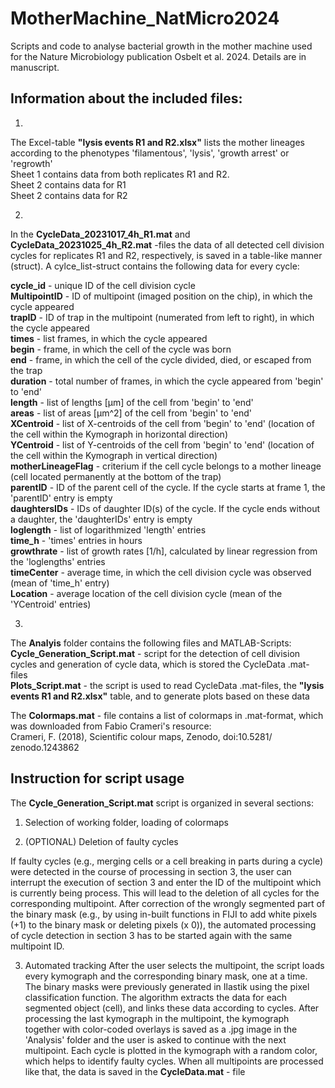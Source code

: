 # MotherMachine_NatMicro2024
Scripts and code to analyse bacterial growth in the mother machine used for the Nature Microbiology publication Osbelt et al. 2024. Details are in manuscript.

Information about the included files:
-------------------------------------------------------------------------------------------------

1.
 The Excel-table **"lysis events R1 and R2.xlsx"** lists the mother lineages according to the phenotypes 'filamentous', 'lysis', 'growth arrest' or 'regrowth' <br>
Sheet 1 contains data from both replicates R1 and R2. <br>
Sheet 2 contains data for R1 <br>
Sheet 2 contains data for R2 <br>

2.
In the **CycleData_20231017_4h_R1.mat** and **CycleData_20231025_4h_R2.mat** -files the data of all detected cell division cycles for replicates R1 and R2, respectively, is saved in a table-like manner (struct). A cylce_list-struct contains the following data for every cycle:

**cycle_id** - unique ID of the cell division cycle <br>
**MultipointID** - ID of multipoint (imaged position on the chip), in which the cycle appeared <br>
**trapID** - ID of trap in the multipoint (numerated from left to right), in which the cycle appeared <br>
**times** - list frames, in which the cycle appeared <br>
**begin** - frame, in which the cell of the cycle was born <br>
**end** - frame, in which the cell of the cycle divided, died, or escaped from the trap <br>
**duration** - total number of frames, in which the cycle appeared from 'begin' to 'end' <br>
**length** - list of lengths [µm] of the cell from 'begin' to 'end' <br>
**areas** - list of areas [µm^2] of the cell from 'begin' to 'end' <br>
**XCentroid** - list of X-centroids of the cell from 'begin' to 'end' (location of the cell within the Kymograph in horizontal direction) <br>
**YCentroid** - list of Y-centroids of the cell from 'begin' to 'end' (location of the cell within the Kymograph in vertical direction) <br>
**motherLineageFlag** - criterium if the cell cycle belongs to a mother lineage (cell located permanently at the bottom of the trap) <br>
**parentID** - ID of the parent cell of the cycle. If the cycle starts at frame 1, the 'parentID' entry is empty <br>
**daughtersIDs** - IDs of daughter ID(s) of the cycle. If the cycle ends without a daughter, the 'daughterIDs' entry is empty <br>
**loglength** - list of logarithmized 'length' entries <br>
**time_h** - 'times' entries in hours <br>
**growthrate** - list of growth rates [1/h], calculated by linear regression from the 'loglengths' entries <br>
**timeCenter** - average time, in which the cell division cycle was observed (mean of 'time_h' entry) <br>
**Location** - average location of the cell division cycle (mean of the 'YCentroid' entries) <br>

3.
The **Analyis** folder contains the following files and MATLAB-Scripts: <br>
**Cycle_Generation_Script.mat** - script for the detection of cell division cycles and generation of cycle data, which is stored the CycleData .mat-files <br>
**Plots_Script.mat** - the script is used to read CycleData .mat-files, the  **"lysis events R1 and R2.xlsx"** table, and to generate plots based on these data <br>

The **Colormaps.mat** - file contains a list of colormaps in .mat-format, which was downloaded from Fabio Crameri's resource: <br>
Crameri, F. (2018), Scientific colour maps, Zenodo, doi:10.5281/
zenodo.1243862


  


Instruction for script usage
-------------------------------------------------------------------------------------------------
The **Cycle_Generation_Script.mat** script is organized in several sections:

1. Selection of working folder, loading of colormaps

2. (OPTIONAL) Deletion of faulty cycles

If faulty cycles (e.g., merging cells or a cell breaking in parts during a cycle) were detected in the course of processing in section 3, the user can interrupt the execution of section 3 and enter the ID of the multipoint which is currently being process. This will lead to the deletion of all cycles for the corresponding multipoint. After correction of the wrongly segmented part of the binary mask (e.g., by using in-built functions in FIJI to add white pixels (+1) to the binary mask or deleting pixels (x 0)), the automated processing of cycle detection in section 3 has to be started again with the same multipoint ID.

3. Automated tracking
After the user selects the multipoint, the script loads every kymograph and the corresponding binary mask, one at a time. The binary masks were previously generated in Ilastik using the pixel classification function. The algorithm extracts the data for each segmented object (cell), and links these data according to cycles. After processing the last kymograph in the multipoint, the kymograph together with color-coded overlays is saved as a .jpg image in the 'Analysis' folder and the user is asked to continue with the next multipoint. Each cycle is plotted in the kymograph with a random color, which helps to identify faulty cycles. When all multipoints are processed like that, the data is saved in the **CycleData.mat** - file
